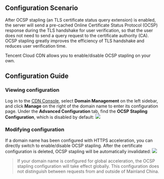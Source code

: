 ## Configuration Scenario
After OCSP stapling (an TLS certificate status query extension) is enabled, the server will send a pre-cached Online Certificate Status Protocol (OCSP) response during the TLS handshake for user verification, so that the user does not need to send a query request to the certificate authority (CA). OCSP stapling greatly improves the efficiency of TLS handshake and reduces user verification time.

Tencent Cloud CDN allows you to enable/disable OCSP stapling on your own.

## Configuration Guide
### Viewing configuration
Log in to the [CDN Console](https://console.cloud.tencent.com/cdn), select **Domain Management** on the left sidebar, and click **Manage** on the right of the domain name to enter its configuration page. Under the **Advanced Configuration** tab, find the **OCSP Stapling Configuration**, which is disabled by default:
![](https://main.qcloudimg.com/raw/a0f84d254848ea7c28a0642b3ab1866a.png)

### Modifying configuration
If a domain name has been configured with HTTPS acceleration, you can directly switch to enable/disable OCSP stapling. After the certificate configuration is deleted, OCSP stapling will be automatically invalidated:
![](https://main.qcloudimg.com/raw/af090e9a10a99f552c2a57378d0b46ff.png)

>If your domain name is configured for global acceleration, the OCSP stapling configuration will take effect globally. This configuration does not distinguish between requests from and outside of Mainland China.

